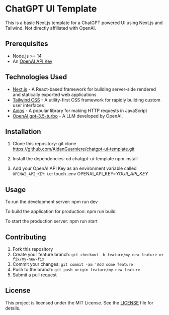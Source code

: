 # ChatGPT UI Template

This is a basic Next.js template for a ChatGPT powered UI using Next.js and Tailwind. Not directly affiliated with OpenAI.

## Prerequisites

- Node.js >= 14
- An [OpenAI API Key](https://beta.openai.com/signup)

## Technologies Used

- [Next.js](https://nextjs.org/) - A React-based framework for building server-side rendered and statically exported web applications
- [Tailwind CSS](https://tailwindcss.com/) - A utility-first CSS framework for rapidly building custom user interfaces
- [Axios](https://github.com/axios/axios) - A popular library for making HTTP requests in JavaScript
- [OpenAI gpt-3.5-turbo](https://beta.openai.com/docs/models/gpt-3) - A LLM developed by OpenAI.

## Installation

1. Clone this repository:
   git clone https://github.com/AidanGuarniere/chatgpt-ui-template.git

2. Install the dependencies:
   cd chatgpt-ui-template
   npm install

3. Add your OpenAI API Key as an environment variable called `OPENAI_API_KEY`:
   i.e:
   touch .env
   OPENAI_API_KEY=_YOUR_API_KEY_

## Usage

To run the development server:
npm run dev

To build the application for production:
npm run build

To start the production server:
npm run start

## Contributing

1. Fork this repository
2. Create your feature branch: `git checkout -b feature/my-new-feature or fix/my-new-fix`
3. Commit your changes: `git commit -am 'Add some feature'`
4. Push to the branch: `git push origin feature/my-new-feature`
5. Submit a pull request

## License

This project is licensed under the MIT License. See the [LICENSE](LICENSE) file for details.

